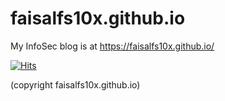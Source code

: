 # faisalfs10x.github.io
My InfoSec blog is at https://faisalfs10x.github.io/

[![Hits](https://hits.seeyoufarm.com/api/count/incr/badge.svg?url=https%3A%2F%2Ffaisalfs10x.github.io&count_bg=%2379C83D&title_bg=%23555555&icon=&icon_color=%23E7E7E7&title=hits&edge_flat=false)](https://hits.seeyoufarm.com)

(copyright faisalfs10x.github.io)
